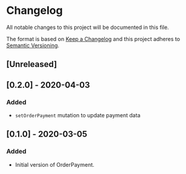 # Changelog

All notable changes to this project will be documented in this file.

The format is based on [Keep a Changelog](http://keepachangelog.com/en/1.0.0/)
and this project adheres to [Semantic Versioning](http://semver.org/spec/v2.0.0.html).

## [Unreleased]

## [0.2.0] - 2020-04-03
### Added
- `setOrderPayment` mutation to update payment data

## [0.1.0] - 2020-03-05
### Added
- Initial version of OrderPayment.
